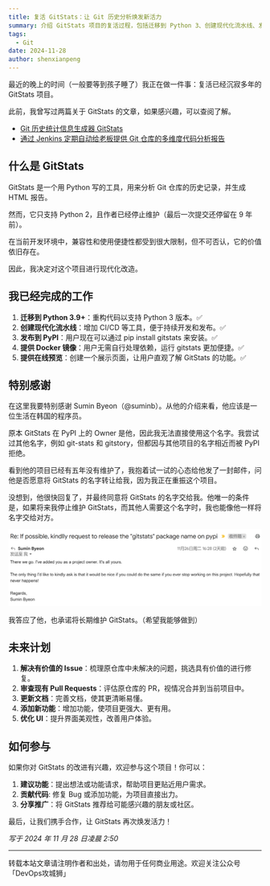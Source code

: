 ```yaml
---
title: 复活 GitStats：让 Git 历史分析焕发新活力
summary: 介绍 GitStats 项目的复活过程，包括迁移到 Python 3、创建现代化流水线、发布到 PyPI 和 Docker，以及未来的改进计划。
tags:
  - Git
date: 2024-11-28
author: shenxianpeng
---
```


最近的晚上的时间（一般要等到孩子睡了）我正在做一件事：复活已经沉寂多年的 GitStats 项目。

此前，我曾写过两篇关于 GitStats 的文章，如果感兴趣，可以查阅了解。

* [Git 历史统计信息生成器 GitStats](https://shenxianpeng.github.io/2019/12/git-stats/)
* [通过 Jenkins 定期自动给老板提供 Git 仓库的多维度代码分析报告](https://shenxianpeng.github.io/2020/01/git-stats-jenkins/)


## 什么是 GitStats

GitStats 是一个用 Python 写的工具，用来分析 Git 仓库的历史记录，并生成 HTML 报告。

然而，它只支持 Python 2，且作者已经停止维护（最后一次提交还停留在 9 年前）。

在当前开发环境中，兼容性和使用便捷性都受到很大限制，但不可否认，它的价值依旧存在。

因此，我决定对这个项目进行现代化改造。

## 我已经完成的工作

1. **迁移到 Python 3.9+**：重构代码以支持 Python 3 版本。✅
2. **创建现代化流水线**：增加 CI/CD 等工具，便于持续开发和发布。✅
3. **发布到 PyPI**：用户现在可以通过 pip install gitstats 来安装。✅
4. **提供 Docker 镜像**：用户无需自行处理依赖，运行 gitstats 更加便捷。✅
4. **提供在线预览**：创建一个展示页面，让用户直观了解 GitStats 的功能。✅

## 特别感谢

在这里我要特别感谢 Sumin Byeon（@suminb）。从他的介绍来看，他应该是一位生活在韩国的程序员。

原本 GitStats 在 PyPI 上的 Owner 是他，因此我无法直接使用这个名字。我尝试过其他名字，例如 git-stats 和 gitstory，但都因与其他项目的名字相近而被 PyPI 拒绝。

看到他的项目已经有五年没有维护了，我抱着试一试的心态给他发了一封邮件，问他是否愿意将 GitStats 的名字转让给我，因为我正在重振这个项目。

没想到，他很快回复了，并最终同意将 GitStats 的名字交给我。他唯一的条件是，如果将来我停止维护 GitStats，而其他人需要这个名字时，我也能像他一样将名字交给对方。

![THANK YOU](thank-you.png)

我答应了他，也承诺将长期维护 GitStats。（希望我能够做到）

## 未来计划

1. **解决有价值的 Issue**：梳理原仓库中未解决的问题，挑选具有价值的进行修复。
2. **审查现有 Pull Requests**：评估原仓库的 PR，视情况合并到当前项目中。
3. **更新文档**：完善文档，使其更清晰易懂。
4. **添加新功能**：增加功能，使项目更强大、更有用。
5. **优化 UI**：提升界面美观性，改善用户体验。

## 如何参与

如果你对 GitStats 的改进有兴趣，欢迎参与这个项目！你可以：

1. **建议功能**：提出想法或功能请求，帮助项目更贴近用户需求。
2. **贡献代码**: 修复 Bug 或添加功能，为项目直接出力。
3. **分享推广**：将 GitStats 推荐给可能感兴趣的朋友或社区。

最后，让我们携手合作，让 GitStats 再次焕发活力！


_写于 2024 年 11 月 28 日凌晨 2:50_

---

转载本站文章请注明作者和出处，请勿用于任何商业用途。欢迎关注公众号「DevOps攻城狮」
